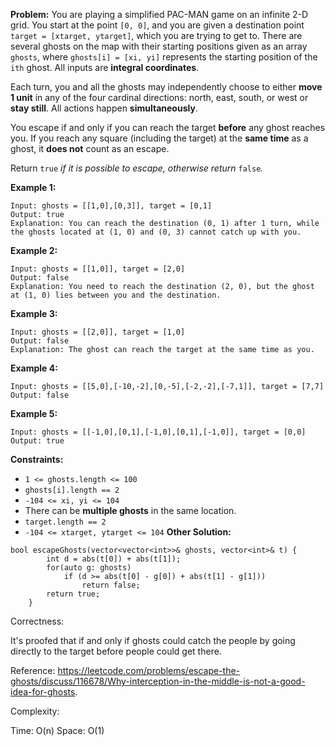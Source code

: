 **Problem:**
You are playing a simplified PAC-MAN game on an infinite 2-D grid. You start at the point `[0, 0]`, and you are given a destination point `target = [xtarget, ytarget]`, which you are trying to get to. There are several ghosts on the map with their starting positions given as an array `ghosts`, where `ghosts[i] = [xi, yi]` represents the starting position of the `ith` ghost. All inputs are **integral coordinates**.

Each turn, you and all the ghosts may independently choose to either **move 1 unit** in any of the four cardinal directions: north, east, south, or west or **stay still**. All actions happen **simultaneously**.

You escape if and only if you can reach the target **before** any ghost reaches you. If you reach any square (including the target) at the **same time** as a ghost, it **does not** count as an escape.

Return `true` *if it is possible to escape, otherwise return* `false`*.*

 

**Example 1:**

```
Input: ghosts = [[1,0],[0,3]], target = [0,1]
Output: true
Explanation: You can reach the destination (0, 1) after 1 turn, while the ghosts located at (1, 0) and (0, 3) cannot catch up with you.
```

**Example 2:**

```
Input: ghosts = [[1,0]], target = [2,0]
Output: false
Explanation: You need to reach the destination (2, 0), but the ghost at (1, 0) lies between you and the destination.
```

**Example 3:**

```
Input: ghosts = [[2,0]], target = [1,0]
Output: false
Explanation: The ghost can reach the target at the same time as you.
```

**Example 4:**

```
Input: ghosts = [[5,0],[-10,-2],[0,-5],[-2,-2],[-7,1]], target = [7,7]
Output: false
```

**Example 5:**

```
Input: ghosts = [[-1,0],[0,1],[-1,0],[0,1],[-1,0]], target = [0,0]
Output: true
```

 

**Constraints:**

- `1 <= ghosts.length <= 100`
- `ghosts[i].length == 2`
- `-104 <= xi, yi <= 104`
- There can be **multiple ghosts** in the same location.
- `target.length == 2`
- `-104 <= xtarget, ytarget <= 104`
**Other Solution:**
```
bool escapeGhosts(vector<vector<int>>& ghosts, vector<int>& t) {
        int d = abs(t[0]) + abs(t[1]);
        for(auto g: ghosts)
            if (d >= abs(t[0] - g[0]) + abs(t[1] - g[1]))
                return false;
        return true;
    }
```
Correctness:

It's proofed that if and only if ghosts could catch the people by going directly to the target before people could get there.

Reference: https://leetcode.com/problems/escape-the-ghosts/discuss/116678/Why-interception-in-the-middle-is-not-a-good-idea-for-ghosts.

Complexity:

Time: O(n)
Space: O(1)